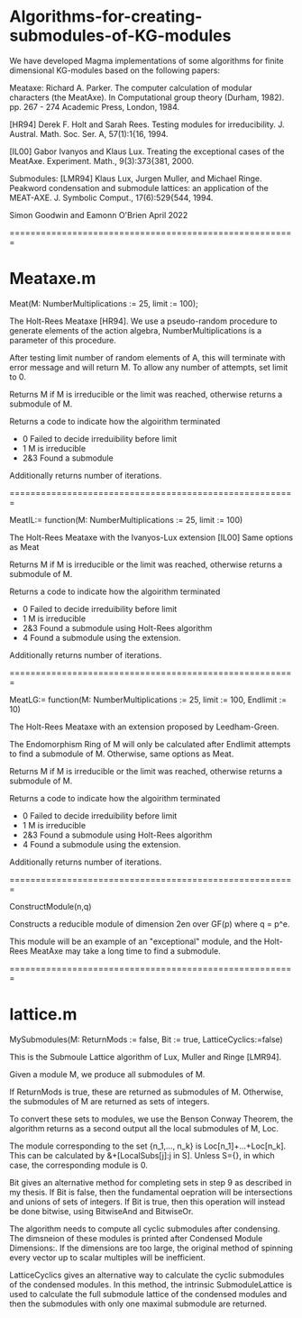 # Algorithms-for-creating-submodules-of-KG-modules
We have developed Magma implementations of some algorithms for finite dimensional KG-modules based on the following papers:

Meataxe:
Richard A. Parker. The computer calculation of modular characters (the MeatAxe). In Computational group theory (Durham, 1982). pp. 267 - 274 Academic Press, London, 1984.

[HR94] Derek F. Holt and Sarah Rees. Testing modules for irreducibility. J. Austral. Math. Soc. Ser. A, 57(1):1{16, 1994.

[IL00] Gabor Ivanyos and Klaus Lux. Treating the exceptional cases of the MeatAxe. Experiment. Math., 9(3):373{381, 2000.

Submodules:
[LMR94] Klaus Lux, Jurgen Muller, and Michael Ringe. Peakword condensation and submodule lattices: an application of the MEAT-AXE. J. Symbolic Comput., 17(6):529{544, 1994.

Simon Goodwin and Eamonn O'Brien April 2022

=======================================================

Meataxe.m
=======================================================

Meat(M: NumberMultiplications := 25, limit := 100);

The Holt-Rees Meataxe [HR94].
We use a pseudo-random procedure to generate elements of the action algebra, NumberMultiplications is a parameter of this procedure.

After testing limit number of random elements of A, this will terminate with error message and will return M. To allow any number of attempts, set limit to 0.

Returns M if M is irreducible or the limit was reached, otherwise returns a submodule of M.

Returns a code to indicate how the algoirithm terminated
- 0 Failed to decide irreduibility before limit
- 1 M is irreducible
- 2&3 Found a submodule

Additionally returns number of iterations.


=======================================================

MeatIL:= function(M: NumberMultiplications := 25, limit := 100)

The Holt-Rees Meataxe with the Ivanyos-Lux extension [IL00]
Same options as Meat

Returns M if M is irreducible or the limit was reached, otherwise returns a submodule of M.

Returns a code to indicate how the algoirithm terminated
- 0 Failed to decide irreduibility before limit
- 1 M is irreducible
- 2&3 Found a submodule using Holt-Rees algorithm
- 4 Found a submodule using the extension.

Additionally returns number of iterations.

=======================================================

MeatLG:= function(M: NumberMultiplications := 25, limit := 100, Endlimit := 10)

The Holt-Rees Meataxe with an extension proposed by Leedham-Green.

The Endomorphism Ring of M will only be calculated after Endlimit attempts to find a submodule of M.
Otherwise, same options as Meat.

Returns M if M is irreducible or the limit was reached, otherwise returns a submodule of M.

Returns a code to indicate how the algoirithm terminated
- 0 Failed to decide irreduibility before limit
- 1 M is irreducible
- 2&3 Found a submodule using Holt-Rees algorithm
- 4 Found a submodule using the extension.

Additionally returns number of iterations.

=======================================================

ConstructModule(n,q)

Constructs a reducible module of dimension 2en over GF(p) where q = p^e. 

This module will be an example of an "exceptional" module, and the Holt-Rees MeatAxe may take a long time to find a submodule.


=======================================================

lattice.m
=======================================================

MySubmodules(M: ReturnMods := false, Bit := true, LatticeCyclics:=false)

This is the Submoule Lattice algorithm of Lux, Muller and Ringe [LMR94].

Given a module M, we produce all submodules of M. 

If ReturnMods is true, these are returned as submodules of M. Otherwise, the submodules of M are returned as sets of integers.

To convert these sets to modules, we use the Benson Conway Theorem, the algorithm returns as a second output all the local submodules of M, Loc.

The module corresponding to the set {n_1,..., n_k} is Loc[n_1]+...+Loc[n_k]. This can be calculated by &+[LocalSubs[j]:j in S]. Unless S={}, in which case, the corresponding module is 0.

Bit gives an alternative method for completing sets in step 9 as described in my thesis. If Bit is false, then the fundamental oepration will be intersections and unions of sets of integers. If Bit is true, then this operation will instead be done bitwise, using BitwiseAnd and BitwiseOr.

The algorithm needs to compute all cyclic submodules after condensing. The dimsneion of these modules is printed after Condensed Module Dimensions:. If the dimensions are too large, the original method of spinning every vector up to scalar multiples will be inefficient. 


LatticeCyclics gives an alternative way to calculate the cyclic submodules of the condensed modules. In this method, the intrinsic SubmoduleLattice is used to calculate the full submodule lattice of the condensed modules and then the submodules with only one maximal submodule are returned. 
